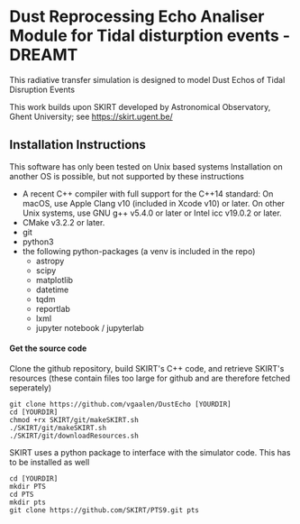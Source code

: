 # Dust Reprocessing Echo Analiser Module for Tidal disturption events - DREAMT

This radiative transfer simulation is designed to model Dust Echos of Tidal Disruption Events

This work builds upon SKIRT developed by Astronomical Observatory, Ghent University; see https://skirt.ugent.be/

## Installation Instructions

This software has only been tested on Unix based systems
Installation on another OS is possible, but not supported by these instructions

 - A recent C++ compiler with full support for the C++14 standard:
        On macOS, use Apple Clang v10 (included in Xcode v10) or later.
        On other Unix systems, use GNU g++ v5.4.0 or later or Intel icc v19.0.2 or later.
 - CMake v3.2.2 or later.
 - git
 - python3
 - the following python-packages (a venv is included in the repo)
    - astropy
    - scipy
    - matplotlib
    - datetime
    - tqdm
    - reportlab
    - lxml
    - jupyter notebook / jupyterlab

#### Get the source code

Clone the github repository, build SKIRT's C++ code, and retrieve SKIRT's resources (these contain files too large for github and are therefore fetched seperately)
```
git clone https://github.com/vgaalen/DustEcho [YOURDIR]
cd [YOURDIR]
chmod +rx SKIRT/git/makeSKIRT.sh
./SKIRT/git/makeSKIRT.sh
./SKIRT/git/downloadResources.sh
```

SKIRT uses a python package to interface with the simulator code. This has to be installed as well

```
cd [YOURDIR]
mkdir PTS
cd PTS
mkdir pts
git clone https://github.com/SKIRT/PTS9.git pts
```
